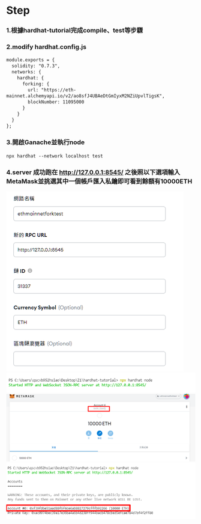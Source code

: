 # Step
### 1.根據hardhat-tutorial完成compile、test等步驟
### 2.modify hardhat.config.js
```
module.exports = {
  solidity: "0.7.3",
  networks: {
    hardhat: {
      forking: {
        url: "https://eth-mainnet.alchemyapi.io/v2/ao8sfJ4UBAeDtGmIyxM2NZiUpvlTigsK",
        blockNumber: 11095000
      }
    }
  }
};
```

### 3.開啟Ganache並執行node
```
npx hardhat --network localhost test
```

### 4.server 成功跑在 http://127.0.0.1:8545/ 之後照以下選項輸入MetaMask並挑選其中一個帳戶匯入私鑰即可看到餘額有10000ETH
![](./p4.png)
![](./p1.png)
![](./p2.png)
![](./p3.png)
